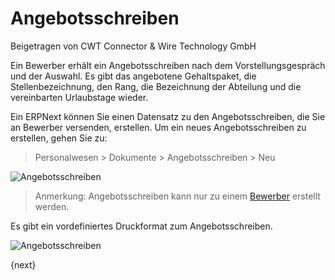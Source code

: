 <!-- add-breadcrumbs -->
# Angebotsschreiben
<span class="text-muted contributed-by">Beigetragen von CWT Connector & Wire Technology GmbH</span>

Ein Bewerber erhält ein Angebotsschreiben nach dem Vorstellungsgespräch und der Auswahl. Es gibt das angebotene Gehaltspaket, die Stellenbezeichnung, den Rang, die Bezeichnung der Abteilung und die vereinbarten Urlaubstage wieder.

Ein ERPNext können Sie einen Datensatz zu den Angebotsschreiben, die Sie an Bewerber versenden, erstellen. Um ein neues Angebotsschreiben zu erstellen, gehen Sie zu:

> Personalwesen > Dokumente > Angebotsschreiben > Neu

<img class="screenshot" alt="Angebotsschreiben" src="{{docs_base_url}}/assets/img/human-resources/offer-letter.png">

> Anmerkung: Angebotsschreiben kann nur zu einem [Bewerber]({{docs_base_url}}/user/manual/de/human-resources/job-applicant.html) erstellt werden.

Es gibt ein vordefiniertes Druckformat zum Angebotsschreiben.

<img class="screenshot" alt="Angebotsschreiben" src="{{docs_base_url}}/assets/img/human-resources/offer-letter-print.png">

{next}
